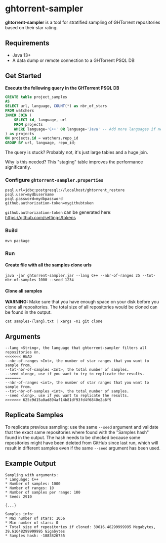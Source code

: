 # ghtorrent-sampler

**ghtorrent-sampler** is a tool for stratified sampling of GHTorrent repositories based on their star rating. 

## Requirements

* Java 13+
* A data dump or remote connection to a GHTorrent PSQL DB

## Get Started

**Execute the following query in the GHTorrent PSQL DB**

```sql
CREATE table project_samples
AS
SELECT url, language, COUNT(*) as nbr_of_stars
FROM watchers
INNER JOIN (
    SELECT id, language, url 
    FROM projects
    WHERE language='C++' OR language='Java' -- Add more languages if needed
) as projects
ON projects.id = watchers.repo_id 
GROUP BY url, language, repo_id;
```

The query is stuck? Probably not, it's just large tables and a huge join.

Why is this needed? This "staging" table improves the performance significantly.

### Configure `ghtorrent-sampler.properties`
```
psql.url=jdbc:postgresql://localhost/ghtorrent_restore
psql.user=mydbusername
psql.password=mydbpassword
github.authorization-token=mygithubtoken
```

`github.authorization-token` can be generated here: https://github.com/settings/tokens

### Build
```
mvn package
```

### Run

#### Create file with all the samples clone urls
```
java -jar ghtorrent-sampler.jar --lang C++ --nbr-of-ranges 25 --tot-nbr-of-samples 1000 --seed 1234
```

#### Clone all samples

**WARNING:** Make sure that you have enough space on your disk before you clone all repositories. The total size of all repositories would be cloned can be found in the output.

```
cat samples-{lang}.txt | xargs -n1 git clone
```

## Arguments

```
--lang <String>, the language that ghtorrent-sampler filters all repositories on.
<<<<<<< HEAD
--nbr-of-ranges <Int>, the number of star ranges that you want to sample from.
--tot-nbr-of-samples <Int>, the total number of samples.
--seed <long>, use if you want to try to replicate the results.
=======
--nbr-of-ranges <int>, the number of star ranges that you want to sample from.
--tot-nbr-of-samples <int>, the total number of samples.
--seed <long>, use if you want to replicate the results.
>>>>>>> 625c9d15a0ad894af14b81df93fd4f6840e2a6f9
```

## Replicate Samples

To replicate previous sampling: use the same  `--seed` argument and validate that the exact same repositories where found with the "Samples hash" found in the output. The hash needs to be checked because some repositories might have been deleted from GitHub since last run, which will result in different samples even if the same `--seed` argument has been used.

## Example Output

```
Sampling with arguments: 
* Language: C++
* Number of samples: 1000
* Number of ranges: 10
* Number of samples per range: 100
* Seed: 2910

{...}

Samples info:
* Max number of stars: 1056
* Min number of stars: 0
* Total size of repositories if cloned: 39616.48299999995 Megabytes, 39.61648299999995 Gigabytes
* Samples hash: -1083826755
```
